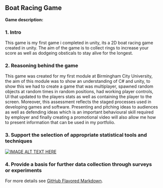 ## Boat Racing Game 

**Game description:** 


### 1. Intro
This game is my first game i completed in unity, its a 2D boat racing game created in unity. The aim of the game is to collect rings to increase your score as well as dodgeing obsticals to stay alive for the longest.


### 2. Reasoning behind the game
This game was created for my first module at Birmingham City University, the aim of this module was to show an understanding of C# and unity, to show this we had to create a game that was multiplayer, spawned random objects at random times in random positions, had working player controls, UI that updated to the players stats as well as containing the player to the screen. Moreover, this assessment reflects the staged processes used in developing games and software. Presenting and pitching ideas to audiences as well as defending ideas which is an important behavioural skill required by employer and finally creating a promotional video will also allow me how to present information that can be used in my portfolio.  

### 3. Support the selection of appropriate statistical tools and techniques

[![IMAGE ALT TEXT HERE](https://img.youtube.com/vi/AWWKvWtbemk/0.jpg)](https://www.youtube.com/watch?v=AWWKvWtbemk)

### 4. Provide a basis for further data collection through surveys or experiments

For more details see [GitHub Flavored Markdown](https://guides.github.com/features/mastering-markdown/).

